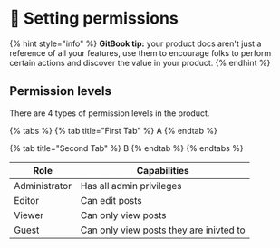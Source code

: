 # 📝 Setting permissions

{% hint style="info" %}
**GitBook tip:** your product docs aren't just a reference of all your features, use them to encourage folks to perform certain actions and discover the value in your product.
{% endhint %}

## Permission levels

There are 4 types of permission levels in the product.

{% tabs %}
{% tab title="First Tab" %}
A
{% endtab %}

{% tab title="Second Tab" %}
B
{% endtab %}
{% endtabs %}

| Role          | Capabilities                            |
| ------------- | --------------------------------------- |
| Administrator | Has all admin privileges                |
| Editor        | Can edit posts                          |
| Viewer        | Can only view posts                     |
| Guest         | Can only view posts they are inivted to |
